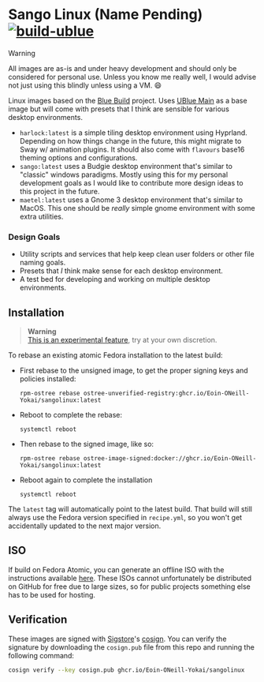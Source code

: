 # Sango Linux (Name Pending) &nbsp; [![build-ublue](https://github.com/Eoin-ONeill-Yokai/sangolinux/actions/workflows/build.yml/badge.svg)](https://github.com/Eoin-ONeill-Yokai/sangolinux/actions/workflows/build.yml)


> [!WARNING]  
> All images are as-is and under heavy development and should only be considered for personal use. Unless you know me really well, I would advise not just using this blindly unless using a VM. 😄

Linux images based on the [Blue Build](https://blue-build.org/) project. Uses [UBlue Main](https://universal-blue.org/) as a base image but will come with presets that I think are sensible for various desktop environments.

- `harlock:latest` is a simple tiling desktop environment using Hyprland. Depending on how things change in the future, this might migrate to Sway w/ animation plugins. It should also come with `flavours` base16 theming options and configurations.
- `sango:latest` uses a Budgie desktop environment that's similar to "classic" windows paradigms. Mostly using this for my personal development goals as I would like to contribute more design ideas to this project in the future.
- `maetel:latest` uses a Gnome 3 desktop environment that's similar to MacOS. This one should be *really* simple gnome environment with some extra utilities.

### Design Goals
- Utility scripts and services that help keep clean user folders or other file naming goals.
- Presets that *I* think make sense for each desktop environment.
- A test bed for developing and working on multiple desktop environments. 

## Installation

> **Warning**  
> [This is an experimental feature](https://www.fedoraproject.org/wiki/Changes/OstreeNativeContainerStable), try at your own discretion.

To rebase an existing atomic Fedora installation to the latest build:

- First rebase to the unsigned image, to get the proper signing keys and policies installed:
  ```
  rpm-ostree rebase ostree-unverified-registry:ghcr.io/Eoin-ONeill-Yokai/sangolinux:latest
  ```
- Reboot to complete the rebase:
  ```
  systemctl reboot
  ```
- Then rebase to the signed image, like so:
  ```
  rpm-ostree rebase ostree-image-signed:docker://ghcr.io/Eoin-ONeill-Yokai/sangolinux:latest
  ```
- Reboot again to complete the installation
  ```
  systemctl reboot
  ```

The `latest` tag will automatically point to the latest build. That build will still always use the Fedora version specified in `recipe.yml`, so you won't get accidentally updated to the next major version.

## ISO

If build on Fedora Atomic, you can generate an offline ISO with the instructions available [here](https://blue-build.org/learn/universal-blue/#fresh-install-from-an-iso). These ISOs cannot unfortunately be distributed on GitHub for free due to large sizes, so for public projects something else has to be used for hosting.

## Verification

These images are signed with [Sigstore](https://www.sigstore.dev/)'s [cosign](https://github.com/sigstore/cosign). You can verify the signature by downloading the `cosign.pub` file from this repo and running the following command:

```bash
cosign verify --key cosign.pub ghcr.io/Eoin-ONeill-Yokai/sangolinux
```

